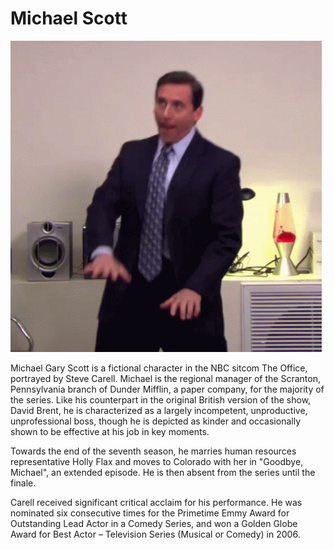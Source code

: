 # Michael Scott

![Party](party.gif "PARTY")

Michael Gary Scott is a fictional character in the NBC sitcom The Office, portrayed by Steve Carell. Michael is the regional manager of the Scranton, Pennsylvania branch of Dunder Mifflin, a paper company, for the majority of the series. Like his counterpart in the original British version of the show, David Brent, he is characterized as a largely incompetent, unproductive, unprofessional boss, though he is depicted as kinder and occasionally shown to be effective at his job in key moments.

Towards the end of the seventh season, he marries human resources representative Holly Flax and moves to Colorado with her in "Goodbye, Michael", an extended episode. He is then absent from the series until the finale.

Carell received significant critical acclaim for his performance. He was nominated six consecutive times for the Primetime Emmy Award for Outstanding Lead Actor in a Comedy Series, and won a Golden Globe Award for Best Actor – Television Series (Musical or Comedy) in 2006.


